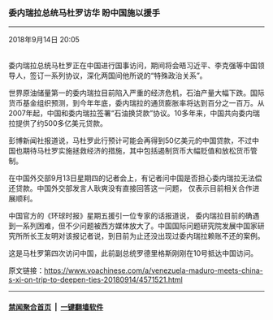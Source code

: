 ### 委内瑞拉总统马杜罗访华 盼中国施以援手
------------------------

<div class="published">
 <span class="date" title="中国时间">
  <time datetime="2018-09-14T20:05:13+08:00">
   2018年9月14日 20:05
  </time>
 </span>
</div>
<br/>
<div class="wsw">
 <p>
  委内瑞拉总统马杜罗正在中国进行国事访问，期间将会晤习近平、李克强等中国领导人，签订一系列协议，深化两国间他所说的“特殊政治关系”。
 </p>
 <p>
  世界原油储量第一的委内瑞拉目前陷入严重的经济危机，石油产量大幅下跌。国际货币基金组织预测，到今年年底，委内瑞拉的通货膨胀率将达到百分之一百万。从2007年起，中国和委内瑞拉签署“石油换贷款”协议。10多年来，中国共向委内瑞拉提供了约500多亿美元贷款。
 </p>
 <p>
  彭博新闻社报道说，马杜罗此行预计可能会再得到50亿美元的中国贷款，不过中国也期待马杜罗实施拯救经济的措施，其中包括遏制货币大幅贬值和放松货币管制。
 </p>
 <p>
  在中国外交部9月13日星期四的记者会上，有记者问中国是否担心委内瑞拉无法偿还贷款。中国外交部发言人耿爽没有直接回答这一问题， 仅表示目前相关合作进展顺利。
 </p>
 <p>
  中国官方的《环球时报》星期五援引一位专家的话报道说， 委内瑞拉目前的确遇到一系列困难，但不少问题被西方媒体放大了。中国国际问题研究院发展中国家研究所所长王友明对该报记者说，到目前为止还没出现过委内瑞拉赖账不还的案例。
 </p>
 <p>
  这是马杜罗第四次访问中国，此前副总统罗德里格斯刚刚在10号抵达中国访问。
 </p>
</div>

原文链接：https://www.voachinese.com/a/venezuela-maduro-meets-china-s-xi-on-trip-to-deepen-ties-20180914/4571521.html


------------------------
#### [禁闻聚合首页](https://github.com/gfw-breaker/banned-news/blob/master/README.md) &nbsp;|&nbsp;  [一键翻墙软件](https://github.com/gfw-breaker/nogfw/blob/master/README.md)